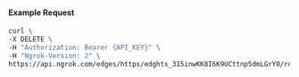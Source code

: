 <!-- Code generated for API Clients. DO NOT EDIT. -->

#### Example Request

```bash
curl \
-X DELETE \
-H "Authorization: Bearer {API_KEY}" \
-H "Ngrok-Version: 2" \
https://api.ngrok.com/edges/https/edghts_315inwKK8I6K9UCttnp5dmLGrY0/routes/edghtsrt_315inxxrIcEsd2CFi4pn6Me9NcI/response_headers
```
